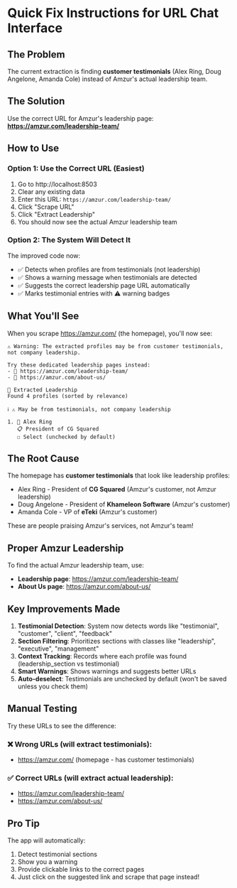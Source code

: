 # Quick Fix Instructions for URL Chat Interface

## The Problem
The current extraction is finding **customer testimonials** (Alex Ring, Doug Angelone, Amanda Cole) instead of Amzur's actual leadership team.

## The Solution
Use the correct URL for Amzur's leadership page:
**https://amzur.com/leadership-team/**

## How to Use

### Option 1: Use the Correct URL (Easiest)
1. Go to http://localhost:8503
2. Clear any existing data
3. Enter this URL: `https://amzur.com/leadership-team/`
4. Click "Scrape URL"
5. Click "Extract Leadership"
6. You should now see the actual Amzur leadership team

### Option 2: The System Will Detect It
The improved code now:
- ✅ Detects when profiles are from testimonials (not leadership)
- ✅ Shows a warning message when testimonials are detected
- ✅ Suggests the correct leadership page URL automatically
- ✅ Marks testimonial entries with ⚠️ warning badges

## What You'll See

When you scrape https://amzur.com/ (the homepage), you'll now see:

```
⚠️ Warning: The extracted profiles may be from customer testimonials, not company leadership.

Try these dedicated leadership pages instead:
- 🔗 https://amzur.com/leadership-team/
- 🔗 https://amzur.com/about-us/

👥 Extracted Leadership
Found 4 profiles (sorted by relevance)

ℹ️ ⚠️ May be from testimonials, not company leadership

1. 👤 Alex Ring
   📋 President of CG Squared
   ☐ Select (unchecked by default)
```

## The Root Cause

The homepage has **customer testimonials** that look like leadership profiles:
- Alex Ring - President of **CG Squared** (Amzur's customer, not Amzur leadership)
- Doug Angelone - President of **Khameleon Software** (Amzur's customer)
- Amanda Cole - VP of **eTeki** (Amzur's customer)

These are people praising Amzur's services, not Amzur's team!

## Proper Amzur Leadership

To find the actual Amzur leadership team, use:
- **Leadership page**: https://amzur.com/leadership-team/
- **About Us page**: https://amzur.com/about-us/

## Key Improvements Made

1. **Testimonial Detection**: System now detects words like "testimonial", "customer", "client", "feedback"
2. **Section Filtering**: Prioritizes sections with classes like "leadership", "executive", "management"
3. **Context Tracking**: Records where each profile was found (leadership_section vs testimonial)
4. **Smart Warnings**: Shows warnings and suggests better URLs
5. **Auto-deselect**: Testimonials are unchecked by default (won't be saved unless you check them)

## Manual Testing

Try these URLs to see the difference:

### ❌ Wrong URLs (will extract testimonials):
- https://amzur.com/ (homepage - has customer testimonials)

### ✅ Correct URLs (will extract actual leadership):
- https://amzur.com/leadership-team/
- https://amzur.com/about-us/

## Pro Tip

The app will automatically:
1. Detect testimonial sections
2. Show you a warning
3. Provide clickable links to the correct pages
4. Just click on the suggested link and scrape that page instead!
